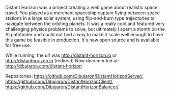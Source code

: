 Distant Horizon was a project creating a web game about realistic space travel. You played as a merchant spaceship captain flying between space stations in a large solar system, using flip-and-burn type trajectories to navigate between the orbiting planets. It was a really cool and featured very challenging physics problems to solve, but ultimately I spent a month on the AI pathfinder and could not find a way to make it scale well enough to have this game be feasible in production. It's now open source and is available for free use.

While running, the url was http://distant-horizon.io or http://distanthorizon.io (redirect) Now documented at: http://dibujaron.com/distant-horizon

Repositories: https://github.com/Dibujaron/DistantHorizonServer/, https://github.com/Dibujaron/DistantHorizonClient/, https://github.com/Dibujaron/DistantHorizonBalancer/
